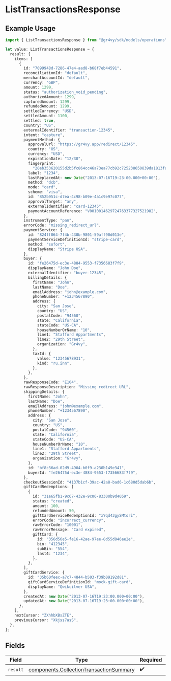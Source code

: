 # ListTransactionsResponse

## Example Usage

```typescript
import { ListTransactionsResponse } from "@gr4vy/sdk/models/operations";

let value: ListTransactionsResponse = {
  result: {
    items: [
      {
        id: "7099948d-7286-47e4-aad8-b68f7eb44591",
        reconciliationId: "default",
        merchantAccountId: "default",
        currency: "GBP",
        amount: 1299,
        status: "authorization_void_pending",
        authorizedAmount: 1299,
        capturedAmount: 1299,
        refundedAmount: 1299,
        settledCurrency: "USD",
        settledAmount: 1100,
        settled: true,
        country: "US",
        externalIdentifier: "transaction-12345",
        intent: "capture",
        paymentMethod: {
          approvalUrl: "https://gr4vy.app/redirect/12345",
          country: "US",
          currency: "USD",
          expirationDate: "12/30",
          fingerprint:
            "20eb353620155d2b5fc864cc46a73ea77cb92c725238650839da1813fa987a17",
          label: "1234",
          lastReplacedAt: new Date("2013-07-16T19:23:00.000+00:00"),
          method: "dcb",
          mode: "card",
          scheme: "visa",
          id: "852b951c-d7ea-4c98-b09e-4a1c9e97c077",
          approvalTarget: "any",
          externalIdentifier: "card-12345",
          paymentAccountReference: "V0010014629724763377327521982",
        },
        instrumentType: "pan",
        errorCode: "missing_redirect_url",
        paymentService: {
          id: "824ff064-7f4b-430b-9801-59aff90d013e",
          paymentServiceDefinitionId: "stripe-card",
          method: "sofort",
          displayName: "Stripe USA",
        },
        buyer: {
          id: "fe26475d-ec3e-4884-9553-f7356683f7f9",
          displayName: "John Doe",
          externalIdentifier: "buyer-12345",
          billingDetails: {
            firstName: "John",
            lastName: "Doe",
            emailAddress: "john@example.com",
            phoneNumber: "+1234567890",
            address: {
              city: "San Jose",
              country: "US",
              postalCode: "94560",
              state: "California",
              stateCode: "US-CA",
              houseNumberOrName: "10",
              line1: "Stafford Appartments",
              line2: "29th Street",
              organization: "Gr4vy",
            },
            taxId: {
              value: "12345678931",
              kind: "ru.inn",
            },
          },
        },
        rawResponseCode: "E104",
        rawResponseDescription: "Missing redirect URL",
        shippingDetails: {
          firstName: "John",
          lastName: "Doe",
          emailAddress: "john@example.com",
          phoneNumber: "+1234567890",
          address: {
            city: "San Jose",
            country: "US",
            postalCode: "94560",
            state: "California",
            stateCode: "US-CA",
            houseNumberOrName: "10",
            line1: "Stafford Appartments",
            line2: "29th Street",
            organization: "Gr4vy",
          },
          id: "bf8c36ad-02d9-4904-b0f9-a230b149e341",
          buyerId: "fe26475d-ec3e-4884-9553-f7356683f7f9",
        },
        checkoutSessionId: "4137b1cf-39ac-42a8-bad6-1c680d5dab6b",
        giftCardRedemptions: [
          {
            id: "31e65fb1-9c67-432e-9c06-83300b9d4059",
            status: "created",
            amount: 100,
            refundedAmount: 50,
            giftCardServiceRedemptionId: "xYqd43gySMtori",
            errorCode: "incorrect_currency",
            rawErrorCode: "10001",
            rawErrorMessage: "Card expired",
            giftCard: {
              id: "356d56e5-fe16-42ae-97ee-8d55d846ae2e",
              bin: "412345",
              subBin: "554",
              last4: "1234",
            },
          },
        ],
        giftCardService: {
          id: "35b60feec-a7c7-4844-b503-f39b09192d81",
          giftCardServiceDefinitionId: "mock-gift-card",
          displayName: "Qwikcilver USA",
        },
        createdAt: new Date("2013-07-16T19:23:00.000+00:00"),
        updatedAt: new Date("2013-07-16T19:23:00.000+00:00"),
      },
    ],
    nextCursor: "ZXhhbXBsZTE",
    previousCursor: "Xkjss7asS",
  },
};
```

## Fields

| Field                                                                                              | Type                                                                                               | Required                                                                                           | Description                                                                                        |
| -------------------------------------------------------------------------------------------------- | -------------------------------------------------------------------------------------------------- | -------------------------------------------------------------------------------------------------- | -------------------------------------------------------------------------------------------------- |
| `result`                                                                                           | [components.CollectionTransactionSummary](../../models/components/collectiontransactionsummary.md) | :heavy_check_mark:                                                                                 | N/A                                                                                                |